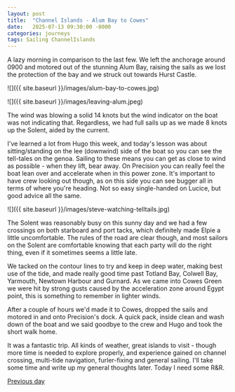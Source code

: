 ```yaml
---
layout: post
title:  "Channel Islands - Alum Bay to Cowes"
date:   2025-07-13 09:30:00 -0000
categories: journeys
tags: Sailing ChannelIslands
---
```


A lazy morning in comparison to the last few. We left the anchorage around 0900 and motored out of the stunning Alum Bay, raising the sails as we lost the protection of the bay and we struck out towards Hurst Castle.

![]({{ site.baseurl }}/images/alum-bay-to-cowes.jpg)

![]({{ site.baseurl }}/images/leaving-alum.jpeg)

The wind was blowing a solid 14 knots but the wind indicator on the boat was not indicating that. Regardless, we had full sails up as we made 8 knots up the Solent, aided by the current.

I've learned a lot from Hugo this week, and today's lesson was about sitting/standing on the lee (downwind) side of the boat so you can see the tell-tales on the genoa. Sailing to these means you can get as close to wind as possible - when they lift, bear away. On Precision you can really feel the boat lean over and accelerate when in this power zone. It's important to have crew looking out though, as on this side you can see bugger all in terms of where you're heading. Not so easy single-handed on Lucice, but good advice all the same.

![]({{ site.baseurl }}/images/steve-watching-telltails.jpg)

The Solent was reasonably busy on this sunny day and we had a few crossings on both starboard and port tacks, which definitely made Elpie a little uncomfortable. The rules of the road are clear though, and most sailors on the Solent are comfortable knowing that each party will do the right thing, even if it sometimes seems a little late.

We tacked on the contour lines to try and keep in deep water, making best use of the tide, and made really good time past Totland Bay, Colwell Bay, Yarmouth, Newtown Harbour and Gurnard. As we came into Cowes Green we were hit by strong gusts caused by the acceleration zone around Egypt point, this is something to remember in lighter winds.

After a couple of hours we'd made it to Cowes, dropped the sails and motored in and onto Precision's dock. A quick pack, inside clean and wash down of the boat and we said goodbye to the crew and Hugo and took the short walk home.

It was a fantastic trip. All kinds of weather, great islands to visit - though more time is needed to explore properly, and experience gained on channel crossing, multi-tide navigation, furler-fixing and general sailing. I'll take some time and write up my general thoughts later. Today I need some R&R.

[Previous day]({{site-url}}/blog/2025/07/channel-islands-day6/) 

<!-- | [Next day]({{site-url}}/blog/2025/07/channel-islands-day6/) -->
